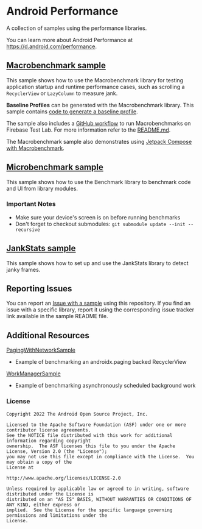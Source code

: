 Android Performance
===================================

A collection of samples using the performance libraries.

You can learn more about Android Performance at https://d.android.com/performance.

## [Macrobenchmark sample](MacrobenchmarkSample)

This sample shows how to use the Macrobenchmark library for testing application startup and runtime
performance cases, such as scrolling a `RecyclerView` or `LazyColumn` to measure jank.

**Baseline Profiles** can be generated with the Macrobenchmark library. This sample contains
[code to generate a baseline profile](MacrobenchmarkSample/macrobenchmark/src/main/java/com/example/macrobenchmark/baselineprofile/BaselineProfileGenerator.kt).

The sample also includes a [GitHub workflow](.github/workflows/firebase_test_lab.yml) to run
Macrobenchmarks on Firebase Test Lab. For more information refer to the [README.md](MacrobenchmarkSample/ftl/README.md).

The Macrobenchmark sample also demonstrates using [Jetpack Compose with Macrobenchmark](MacrobenchmarkSample/macrobenchmark/src/main/java/com/example/macrobenchmark/frames/FrameTimingBenchmark.kt#L72).

## [Microbenchmark sample](MicrobenchmarkSample)

This sample shows how to use the Benchmark library to benchmark code and UI from library modules.

### Important Notes

* Make sure your device's screen is on before running benchmarks
* Don't forget to checkout submodules: `git submodule update --init --recursive`

## [JankStats sample](JankStatsSample)

This sample shows how to set up and use the JankStats library to detect janky frames. 

## Reporting Issues

You can report an [Issue with a sample](https://github.com/android/performance-samples/issues) using
this repository. If you find an issue with a specific library, report it using the corresponding
issue tracker link available in the sample README file.

## Additional Resources

[PagingWithNetworkSample](https://github.com/googlesamples/android-architecture-components/tree/master/PagingWithNetworkSample)
- Example of benchmarking an androidx.paging backed RecyclerView

[WorkManagerSample](https://github.com/googlesamples/android-architecture-components/tree/master/WorkManagerSample)
- Example of benchmarking asynchronously scheduled background work

### License 

```
Copyright 2022 The Android Open Source Project, Inc.

Licensed to the Apache Software Foundation (ASF) under one or more contributor license agreements.
See the NOTICE file distributed with this work for additional information regarding copyright
ownership.  The ASF licenses this file to you under the Apache License, Version 2.0 (the "License");
you may not use this file except in compliance with the License.  You may obtain a copy of the
License at

http://www.apache.org/licenses/LICENSE-2.0

Unless required by applicable law or agreed to in writing, software distributed under the License is
distributed on an "AS IS" BASIS, WITHOUT WARRANTIES OR CONDITIONS OF ANY KIND, either express or
implied.  See the License for the specific language governing permissions and limitations under the
License.
```
